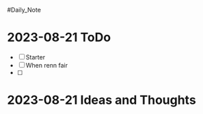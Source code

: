#Daily_Note
# 2023-08-21 ToDo
- [ ] Starter
- [ ] When renn fair
- [ ] 

# 2023-08-21 Ideas and Thoughts
